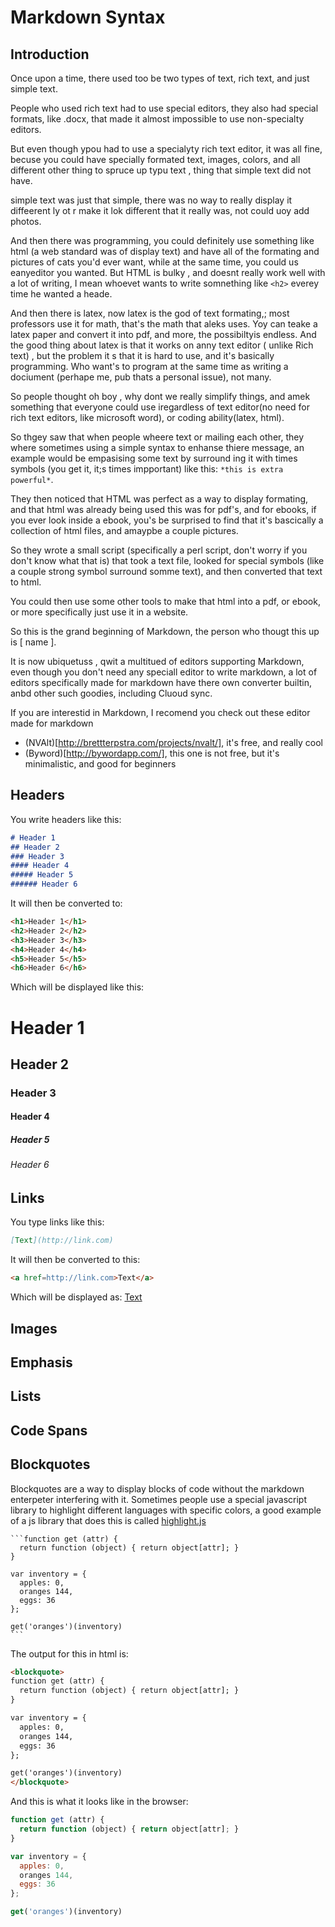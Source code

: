 Markdown Syntax
===============

## Introduction

Once upon a time, there used too be two types of text, rich text, and just
simple text.

People who used rich text had to use special editors, they also had special
formats, like .docx, that made it almost impossible to use non-specialty
editors.

But even though ypou had to use a specialyty rich text editor, it was all fine,
becuse you could have specially formated text, images, colors, and all
different other thing to spruce up typu text , thing that simple text did not
have. 

simple text was just that simple, there was no way to really display it
diffeerent ly ot r make it lok different that it really was, not could uoy add
photos. 

And then there was programming, you could definitely use something like html (a
web standard was of display text) and have all of the formating and pictures of
cats you'd ever want, while at the same time, you could us eanyeditor you
wanted. But HTML is bulky , and doesnt really work well  with
a lot of writing, I mean whoevet wants to write somnething like `<h2>` everey
time he wanted a heade.

And then there is latex, now latex is the god of text formating,; most
professors use it for math, that's the math that aleks uses. Yoy can teake
a latex paper and convert it into pdf, and more, the possibiltyis endless. And
the good thing about latex is that it works on anny text editor ( unlike Rich
text) , but the problem it s that it is hard to use, and it's basically
programming. Who want's to program at the same time as writing a dociument
(perhape me, pub thats a personal issue), not many.

So people thought oh boy , why dont we really simplify things, and amek
something that everyone could use iregardless of text editor(no need for rich
text editors, like microsoft word), or coding
ability(latex, html).

So thgey saw that when people wheere text or mailing each other, they where
sometimes using a simple syntax to enhanse thiere message, an example would be
empasising some text by surround ing it with times symbols (you get it, it;s
times impportant) like this: `*this is extra powerful*`.

They then noticed that HTML was perfect as a way to display formating, and that
html was already being used this was for pdf's, and for ebooks, if you ever
look inside a ebook, you's be surprised to find that it's bascically
a collection of html files, and amaypbe a couple pictures.

So they wrote a small script (specifically a perl script, don't worry if you
don't know what that is) that took a text file, looked for special symbols
(like a couple strong symbol surround somme text), and then converted that text
to html. 

You could then use some other tools to make that html into a pdf, or ebook, or
more specifically just use it in a website.

So this is the grand beginning of Markdown, the person who thougt this up is
[ name ].

It is now ubiquetuss , qwit a multitued of editors supporting Markdown, even
though you don't need any speciall editor to write markdown, a lot of editors
specifically made for markdown have there own converter builtin, anbd other
such goodies, including Cluoud sync.

If you are interestid in Markdown, I recomend you check out these editor made
for markdown

* (NVAlt)[http://brettterpstra.com/projects/nvalt/], it's free, and really cool
* (Byword)[http://bywordapp.com/], this one is not free, but it's minimalistic,
    and good for beginners




Headers
-------

You write headers like this:

```markdown
# Header 1
## Header 2
### Header 3
#### Header 4
##### Header 5
###### Header 6
```

It will then be converted to:

```html
<h1>Header 1</h1>
<h2>Header 2</h2>
<h3>Header 3</h3>
<h4>Header 4</h4>
<h5>Header 5</h5>
<h6>Header 6</h6>
```

Which will be displayed like this:

# Header 1
## Header 2
### Header 3
#### Header 4
##### Header 5
###### Header 6



Links
-----

You type links like this:

```markdown
[Text](http://link.com)
```

It will then be converted to this:

```html
<a href=http://link.com>Text</a>
```

Which will be displayed as: [Text](http://link.com)



Images
------


Emphasis
--------

Lists
-----

Code Spans
-----------

Blockquotes
----------

Blockquotes are a way to display blocks of code without the markdown enterpeter
interfering with it. Sometimes people use a special javascript library to
highlight different languages with specific colors, a good example of a js
library that does this is called [highlight.js](http://highlightjs.org/)


    ```function get (attr) {
      return function (object) { return object[attr]; }
    }

    var inventory = {
      apples: 0,
      oranges 144,
      eggs: 36
    };

    get('oranges')(inventory)
    ```

The output for this in html is:

```html
<blockquote>
function get (attr) {
  return function (object) { return object[attr]; }
}

var inventory = {
  apples: 0,
  oranges 144,
  eggs: 36
};

get('oranges')(inventory)
</blockquote>
```

And this is what it looks like in the browser:

```javascript
function get (attr) {
  return function (object) { return object[attr]; }
}

var inventory = {
  apples: 0,
  oranges 144,
  eggs: 36
};

get('oranges')(inventory)
```



